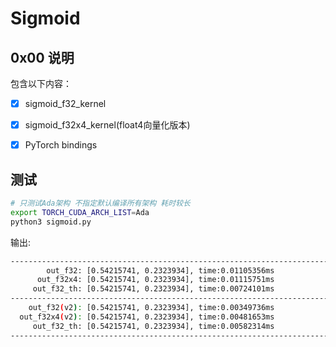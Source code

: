 # Sigmoid

## 0x00 说明

包含以下内容：

- [X] sigmoid_f32_kernel
- [X] sigmoid_f32x4_kernel(float4向量化版本)
- [X] PyTorch bindings


## 测试

```bash
# 只测试Ada架构 不指定默认编译所有架构 耗时较长
export TORCH_CUDA_ARCH_LIST=Ada 
python3 sigmoid.py
```

输出:

```bash
--------------------------------------------------------------------------------
        out_f32: [0.54215741, 0.2323934], time:0.01105356ms
      out_f32x4: [0.54215741, 0.2323934], time:0.01115751ms
     out_f32_th: [0.54215741, 0.2323934], time:0.00724101ms
--------------------------------------------------------------------------------
    out_f32(v2): [0.54215741, 0.2323934], time:0.00349736ms
  out_f32x4(v2): [0.54215741, 0.2323934], time:0.00481653ms
     out_f32_th: [0.54215741, 0.2323934], time:0.00582314ms
--------------------------------------------------------------------------------
```
